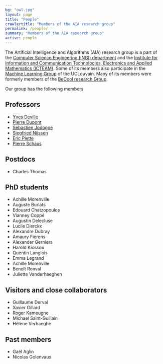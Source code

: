 ```yaml
---
bg: "owl.jpg"
layout: page
title: "People"
crawlertitle: "Members of the AIA research group"
permalink: /people/
summary: "Members of the AIA research group"
active: people
---
```



The Artificial Intelligence and Algorithms (AIA) research group is a part of the [Computer Science Engineering (INGI) department](https://uclouvain.be/fr/instituts-recherche/icteam/ingi) and the [Institute for Information and Communication Technologies, Electronics and Applied Mathematics (ICTEAM)](https://uclouvain.be/fr/node/1991). 
Some of its members also participate in the [Machine Learning Group](https://mlg.info.ucl.ac.be) of the UCLouvain. Many of its members were formerly members of the [BeCool research Group](http://becool.info.ucl.ac.be). 


Our group has the following members.

Professors
----------

* [Yves Deville](https://www.info.ucl.ac.be/~yde/)
* [Pierre Dupont](https://www.info.ucl.ac.be/~pdupont/)
* [Sébastien Jodogne](https://www.info.ucl.ac.be/~sjodogne/)
* [Siegfried Nijssen](https://www.info.ucl.ac.be/~snijssen/)
* [Eric Piette](http://piette.info/eric/)
* [Pierre Schaus](https://www.info.ucl.ac.be/~pschaus/)

Postdocs
--------

* Charles Thomas 

PhD students
------------

* Achille Morenville
* Auguste Burlats
* Edouard Chatzopoulos
* Vianney Coppé
* Augustin Delecluse
* Lucile Dierckx
* Alexandre Dubray
* Amaury Fierens
* Alexander Gerniers
* Harold Kiossou
* Quentin Langlois
* Emma Legrand
* Achille Morenville
* Benoît Ronval
* Juliette Vanderhaeghen

Visitors and close collaborators
--------------------------------

* Guillaume Derval
* Xavier Gillard
* Roger Kameugne
* Michael Saint-Guillain
* Hélène Verhaeghe

Past members
------------

* Gaël Aglin
* Nicolas Golenvaux
